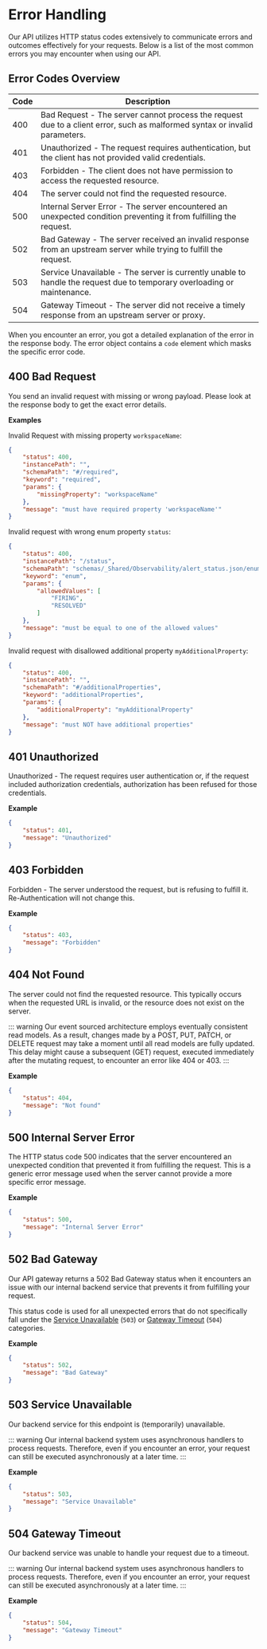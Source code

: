 # Error Handling

Our API utilizes HTTP status codes extensively to communicate errors and outcomes effectively for your requests. Below is a list of the most common errors you may encounter when using our API.

## Error Codes Overview

| Code | Description                                     |
|-------------|-------------------------------------------------|
| 400         | Bad Request - The server cannot process the request due to a client error, such as malformed syntax or invalid parameters. |
| 401         | Unauthorized - The request requires authentication, but the client has not provided valid credentials. |
| 403         | Forbidden - The client does not have permission to access the requested resource. |
| 404         | The server could not find the requested resource. |
| 500         | Internal Server Error - The server encountered an unexpected condition preventing it from fulfilling the request. |
| 502         | Bad Gateway - The server received an invalid response from an upstream server while trying to fulfill the request. |
| 503         | Service Unavailable - The server is currently unable to handle the request due to temporary overloading or maintenance. |
| 504         | Gateway Timeout - The server did not receive a timely response from an upstream server or proxy. |

When you encounter an error, you got a detailed explanation of the error in the response body. The error object contains a `code` element which masks the specific error code.

## 400 Bad Request

You send an invalid request with missing or wrong payload. Please look at the response body to get the exact error details.

**Examples**

Invalid Request with missing property `workspaceName`:
```json
{
    "status": 400,
    "instancePath": "",
    "schemaPath": "#/required",
    "keyword": "required",
    "params": {
        "missingProperty": "workspaceName"
    },
    "message": "must have required property 'workspaceName'"
}
```

Invalid request with wrong enum property `status`:
```json
{
    "status": 400,
    "instancePath": "/status",
    "schemaPath": "schemas/_Shared/Observability/alert_status.json/enum",
    "keyword": "enum",
    "params": {
        "allowedValues": [
            "FIRING",
            "RESOLVED"
        ]
    },
    "message": "must be equal to one of the allowed values"
}
```

Invalid request with disallowed additional property `myAdditionalProperty`:
```json
{
    "status": 400,
    "instancePath": "",
    "schemaPath": "#/additionalProperties",
    "keyword": "additionalProperties",
    "params": {
        "additionalProperty": "myAdditionalProperty"
    },
    "message": "must NOT have additional properties"
}
```

## 401 Unauthorized

Unauthorized - The request requires user authentication or, if the request included authorization credentials, authorization 
has been refused for those credentials.

**Example**

```json
{
    "status": 401,
    "message": "Unauthorized"
}
```

## 403 Forbidden
Forbidden - The server understood the request, but is refusing to fulfill it. Re-Authentication will not change this.

**Example**

```json
{
    "status": 403,
    "message": "Forbidden"
}
```

## 404 Not Found
The server could not find the requested resource. This typically occurs when the requested URL is invalid, or the resource does not exist on the server.

::: warning
Our event sourced architecture employs eventually consistent read models. As a result, changes made by a POST, PUT, PATCH, or DELETE request may take a moment until all read models are fully updated. This delay might cause a subsequent (GET) request, executed immediately after the mutating request, to encounter an error like 404 or 403.
:::

**Example**

```json
{
    "status": 404,
    "message": "Not found"
}
```

## 500 Internal Server Error
The HTTP status code 500 indicates that the server encountered an unexpected condition that prevented it from fulfilling the request.
This is a generic error message used when the server cannot provide a more specific error message. 

**Example**

```json
{
    "status": 500,
    "message": "Internal Server Error"
}
```

## 502 Bad Gateway
Our API gateway returns a 502 Bad Gateway status when it encounters an issue with our internal backend service that prevents it from fulfilling your request. 

This status code is used for all unexpected errors that do not specifically fall under the [Service Unavailable](#_503-service-unavailable) (`503`) or [Gateway Timeout](#_504-gateway-timeout) (`504`) categories.

**Example**

```json
{
    "status": 502,
    "message": "Bad Gateway"
}
```

## 503 Service Unavailable
Our backend service for this endpoint is (temporarily) unavailable.

::: warning
Our internal backend system uses asynchronous handlers to process requests. Therefore, even if you encounter an error, your request can still be executed asynchronously at a later time.
:::

**Example**

```json
{
    "status": 503,
    "message": "Service Unavailable"
}
```

## 504 Gateway Timeout
Our backend service was unable to handle your request due to a timeout.

::: warning
Our internal backend system uses asynchronous handlers to process requests. Therefore, even if you encounter an error, your request can still be executed asynchronously at a later time.
:::

**Example**

```json
{
    "status": 504,
    "message": "Gateway Timeout"
}
```
